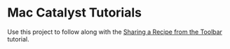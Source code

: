 # Mac Catalyst Tutorials

Use this project to follow along with the [Sharing a Recipe from the Toolbar](https://developer.apple.com/tutorials/mac-catalyst/sharing-a-recipe-from-the-toolbar) tutorial.
